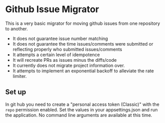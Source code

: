 # Github Issue Migrator

This is a very basic migrator for moving github issues from one repository to another. 

- It does not guarantee issue number matching
- It does not guarantee the time issues/comments were submitted or reflecting properly who submitted issues/comments
- It attempts a certain level of idempotence
- It will recreate PRs as issues minus the diffs/code
- It currently does not migrate project information over.
- It attempts to implement an exponential backoff to alleviate the rate limiter.

## Set up

In git hub you need to create a "personal access token (Classic)" with the `repo` permission enabled. Set the values in your appsettings.json and run the application. No command line arguments are available at this time.
